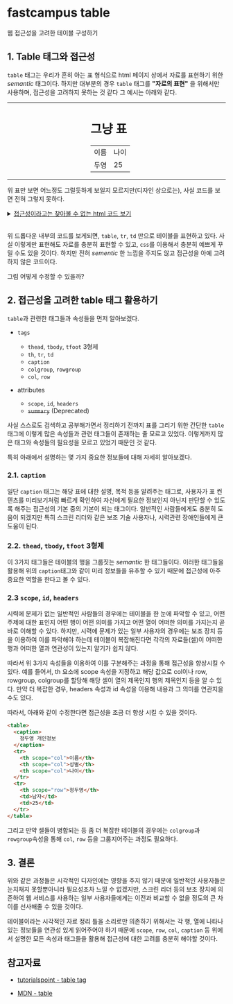 # fastcampus table

웹 접근성을 고려한 테이블 구성하기

## 1. Table 태그와 접근성

`table` 태그는 우리가 흔히 아는 표 형식으로 html 페이지 상에서 자료를 표현하기 위한 _semantic_ 태그이다. 하지만 대부분의 경우 `table` 태그를 **"자료의 표현"** 을 위해서만 사용하며, 접근성을 고려하지 못하는 것 같다 그 예시는 아래와 같다.

---

<div style="margin: 0 auto; width:120px">
    <h1>그냥 표</h1>
    <table>
    <tr>
        <td>이름</td>
        <td>나이</td>
    </tr>
    <tr>
        <td>두영</td>
        <td>25</td>
    </tr>
    </table>
</div>

---

위 표만 보면 어느정도 그럴듯하게 보일지 모르지만(디자인 상으로는), 사실 코드를 보면 전혀 그렇지 못하다.

<details>
<summary style="text-decoration:underline">접근성이라고는 찾아볼 수 없는 html 코드 보기</summary>

```html
<html>
  <head>
    ...
  </head>

  <body>
    <div>
      <h1>그냥 표</h1>
      <table>
        <tr>
          <td>이름</td>
          <td>나이</td>
        </tr>
        <tr>
          <td>두영</td>
          <td>25</td>
        </tr>
      </table>
    </div>
  </body>
</html>
```

</details>
<br>

위 드롭다운 내부의 코드를 보게되면, `table`, `tr`, `td` 만으로 테이블을 표현하고 있다. 사실 이렇게만 표현해도 자료를 충분히 표현할 수 있고, `css`를 이용해서 충분히 예쁘게 꾸밀 수도 있을 것이다. 하지만 전혀 _sementic_ 한 느낌을 주지도 않고 접근성을 아예 고려하지 않은 코드이다.

그럼 어떻게 수정할 수 있을까?

## 2. 접근성을 고려한 table 태그 활용하기

`table`과 관련한 태그들과 속성들을 먼저 알아보겠다.

- `tags`

  - `thead`, `tbody`, `tfoot` 3형제
  - `th`, `tr`, `td`
  - `caption`
  - `colgroup`, `rowgroup`
  - `col`, `row`

- attributes
  - `scope`, `id`, `headers`
  - ~~`summary`~~ (Deprecated)

사실 스스로도 검색하고 공부해가면서 정리하기 전까지 표를 그리기 위한 간단한 `table` 태그에 이렇게 많은 속성들과 관련 태그들이 존재하는 줄 모르고 있었다. 이렇게까지 많은 태그와 속성들의 필요성을 모르고 있었기 때문인 것 같다.

특히 아래에서 설명하는 몇 가지 중요한 정보들에 대해 자세히 알아보겠다.

### 2.1. `caption`

일단 `caption` 태그는 해당 표에 대한 설명, 목적 등을 알려주는 태그로, 사용자가 표 컨텐츠를 미리보기처럼 빠르게 확인하여 자신에게 필요한 정보인지 아닌지 판단할 수 있도록 해주는 접근성의 기본 중의 기본이 되는 태그이다. 일반적인 사람들에게도 충분히 도움이 되겠지만 특히 스크린 리더와 같은 보조 기술 사용자나, 시력관련 장애인들에게 큰 도움이 된다.

### 2.2. `thead`, `tbody`, `tfoot` 3형제

이 3가지 태그들은 테이블의 행을 그룹짓는 _semantic_ 한 태그들이다. 이러한 태그들을 활용해 위의 `caption`태그와 같이 미리 정보들을 유추할 수 있기 때문에 접근성에 아주 중요한 역할을 한다고 볼 수 있다.

### 2.3 `scope`, `id`, `headers`

시력에 문제가 없는 일반적인 사람들의 경우에는 테이블을 한 눈에 파악할 수 있고, 어떤 주제에 대한 표인지 어떤 행이 어떤 의미를 가지고 어떤 열이 어떠한 의미를 가지는지 곧바로 이해할 수 있다. 하지만, 시력에 문제가 있는 일부 사용자의 경우에는 보조 장치 등을 이용하여 이를 파악해야 하는데 테이블이 복잡해진다면 각각의 자료들(셀)이 어떠한 행과 어떠한 열과 연관성이 있는지 알기가 쉽지 않다.

따라서 위 3가지 속성들을 이용하여 이를 구분해주는 과정을 통해 접근성을 향상시킬 수 있다. 예를 들어서, th 요소에 scope 속성을 지정하고 해당 값으로 col이나 row, rowgroup, colgroup를 할당해 해당 셀이 열의 제목인지 행의 제목인지 등을 알 수 있다. 만약 더 복잡한 경우, headers 속성과 id 속성을 이용해 내용과 그 의미를 연관지을 수도 있다.

따라서, 아래와 같이 수정한다면 접근성을 조금 더 향상 시킬 수 있을 것이다.

```html
<table>
  <caption>
    정두영 개인정보
  </caption>
  <tr>
    <th scope="col">이름</th>
    <th scope="col">성별</th>
    <th scope="col">나이</th>
  </tr>
  <tr>
    <th scope="row">정두영</th>
    <td>남자</td>
    <td>25</td>
  </tr>
</table>
```

그리고 만약 셀들이 병합되는 등 좀 더 복잡한 테이블의 경우에는 `colgroup`과 `rowgroup`속성을 통해 `col`, `row` 등을 그룹지어주는 과정도 필요하다.

## 3. 결론

위와 같은 과정들은 시각적인 디자인에는 영향을 주지 않기 때문에 일반적인 사용자들은 눈치채지 못할뿐아니라 필요성조차 느낄 수 없겠지만, 스크린 리더 등의 보조 장치에 의존하여 웹 서비스를 사용하는 일부 사용자들에게는 이전과 비교할 수 없을 정도의 큰 차이를 선사해줄 수 있을 것이다.

테이블이라는 시각적인 자료 정리 틀을 소리로만 의존하기 위해서는 각 행, 열에 나타나있는 정보들을 연관성 있게 읽어주어야 하기 때문에 `scope`, `row`, `col`, `caption` 등 위에서 설명한 모든 속성과 태그들을 활용해 접근성에 대한 고려를 충분히 해야할 것이다.

## 참고자료

- [tutorialspoint - table tag](https://www.tutorialspoint.com/html/html_table_tag.htm)

- [MDN - table](https://developer.mozilla.org/ko/docs/Web/HTML/Element/table)
